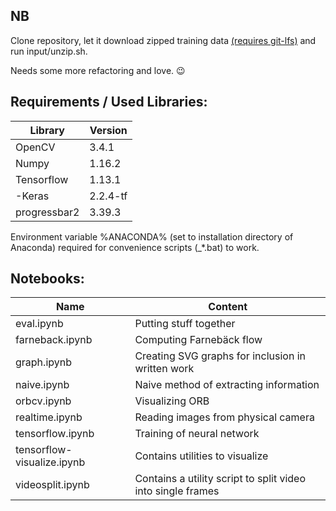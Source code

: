 ## NB

Clone repository, let it download zipped training data [(requires git-lfs)](https://help.github.com/en/articles/installing-git-large-file-storage) and run input/unzip.sh.

Needs some more refactoring and love. :wink:

## Requirements / Used Libraries:

|Library|Version|
|-------|-------|
OpenCV|3.4.1
Numpy|1.16.2
Tensorflow|1.13.1
-Keras|2.2.4-tf
progressbar2|3.39.3

Environment variable %ANACONDA% (set to installation directory of Anaconda) required for convenience scripts (_*.bat) to work.

## Notebooks:

Name|Content
---|---
eval.ipynb|Putting stuff together
farneback.ipynb|Computing Farnebäck flow
graph.ipynb|Creating SVG graphs for inclusion in written work
naive.ipynb|Naive method of extracting information
orbcv.ipynb|Visualizing ORB
realtime.ipynb|Reading images from physical camera
tensorflow.ipynb|Training of neural network
tensorflow-visualize.ipynb|Contains utilities to visualize 
videosplit.ipynb|Contains a utility script to split video into single frames

